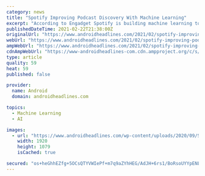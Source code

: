 ```yaml
---
category: news
title: "Spotify Improving Podcast Discovery With Machine Learning"
excerpt: "According to Engadget Spotify is building machine learning to help with podcast discovery. Spotify improving podcast discovery should come as no surprise"
publishedDateTime: 2021-02-22T21:38:00Z
originalUrl: "https://www.androidheadlines.com/2021/02/spotify-improving-podcast-discovery-with-machine-learning.html"
webUrl: "https://www.androidheadlines.com/2021/02/spotify-improving-podcast-discovery-with-machine-learning.html"
ampWebUrl: "https://www.androidheadlines.com/2021/02/spotify-improving-podcast-discovery-with-machine-learning.html/amp"
cdnAmpWebUrl: "https://www-androidheadlines-com.cdn.ampproject.org/c/s/www.androidheadlines.com/2021/02/spotify-improving-podcast-discovery-with-machine-learning.html/amp"
type: article
quality: 59
heat: 59
published: false

provider:
  name: Android
  domain: androidheadlines.com

topics:
  - Machine Learning
  - AI

images:
  - url: "https://www.androidheadlines.com/wp-content/uploads/2020/09/Spotify-App-Logo-DG-AH-2020-1.jpg"
    width: 1920
    height: 1079
    isCached: true

secured: "os+heGhhEZfg+5OCsQTYVWIePf+m7q9aZYhHEG/AdJH+6rs1/BoRsoUYYpENLK1P6OZwuiE+hurFBxsmfPKhVfM5vDk+tnp8EZBftAYcAnYPAb9kErZYGOkQYgKtjzzFYS8jqJQqNyzDZFkWfqb6xcAeS2CM3VFBBXXbQ9UmjTenJ3HaLjsZdo2rIK5OluLHsNHjTelzt+Mx5Qkql3sL1UALdz9LNyJfXexrIhJyzLpyocoDB5IzkvPtreu2cXRqSsR+dn7fAKUp49Hz3Qf027BzvGx9Hqu3PW1b37lVMLVHKVEyKNHcoqOwmi64WqjO1do+QSpwcpcsf+Aqsph0L0bSksyvRxP9fPi2GSKR5CE=;+RftuRmZhouHygjxITLvTg=="
---
```


